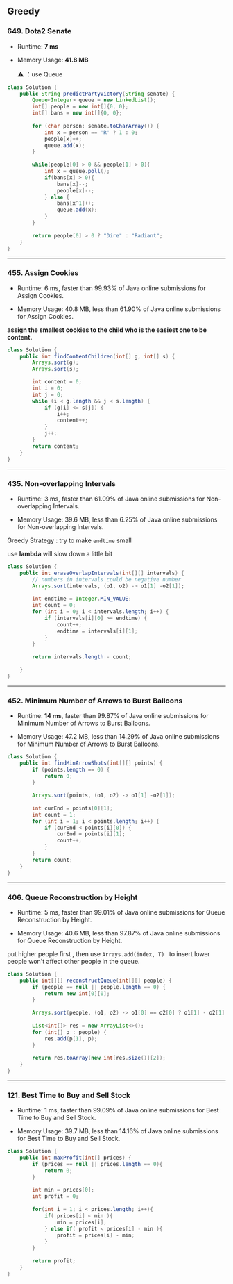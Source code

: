 ## Greedy



### 649. Dota2 Senate

- Runtime: **7 ms**

- Memory Usage: **41.8 MB**

  ⚠️ ：use Queue

```java
class Solution {
    public String predictPartyVictory(String senate) {
        Queue<Integer> queue = new LinkedList();
        int[] people = new int[]{0, 0};
        int[] bans = new int[]{0, 0};
        
        for (char person: senate.toCharArray()) {
            int x = person == 'R' ? 1 : 0;
            people[x]++;
            queue.add(x);
        }
        
        while(people[0] > 0 && people[1] > 0){
            int x = queue.poll();
            if(bans[x] > 0){
                bans[x]--;
                people[x]--;
            } else {
                bans[x^1]++;
                queue.add(x);
            }
        }
        
        return people[0] > 0 ? "Dire" : "Radiant";
    }
}
```



---

### 455. Assign Cookies

- Runtime: 6 ms, faster than 99.93% of Java online submissions for Assign Cookies.

- Memory Usage: 40.8 MB, less than 61.90% of Java online submissions for Assign Cookies.

**assign the smallest cookies to the child who is the easiest one to be content.**

```java
class Solution {
    public int findContentChildren(int[] g, int[] s) {
        Arrays.sort(g);
        Arrays.sort(s);

        int content = 0;
        int i = 0;
        int j = 0;
        while (i < g.length && j < s.length) {
            if (g[i] <= s[j]) {
                i++;
                content++;
            }
            j++;
        }
        return content;
    }
}
```



---

### 435. Non-overlapping Intervals 

- Runtime: 3 ms, faster than 61.09% of Java online submissions for Non-overlapping Intervals.

- Memory Usage: 39.6 MB, less than 6.25% of Java online submissions for Non-overlapping Intervals.

Greedy Strategy : try to make `endtime` small

use **lambda** will slow down a little bit

```java
class Solution {
    public int eraseOverlapIntervals(int[][] intervals) {
        // numbers in intervals could be negative number
        Arrays.sort(intervals, (o1, o2) -> o1[1] -o2[1]);
        
        int endtime = Integer.MIN_VALUE;
        int count = 0;
        for (int i = 0; i < intervals.length; i++) {
            if (intervals[i][0] >= endtime) {
                count++;
                endtime = intervals[i][1];
            }
        }
        
        return intervals.length - count;
            
    }
}
```



---

### 452. Minimum Number of Arrows to Burst Balloons

- Runtime: **14 ms**, faster than 99.87% of Java online submissions for Minimum Number of Arrows to Burst Balloons.

- Memory Usage: 47.2 MB, less than 14.29% of Java online submissions for Minimum Number of Arrows to Burst Balloons.

```java
class Solution {
    public int findMinArrowShots(int[][] points) {
        if (points.length == 0) {
            return 0;
        }
        
        Arrays.sort(points, (o1, o2) -> o1[1] -o2[1]);
        
        int curEnd = points[0][1];
        int count = 1;
        for (int i = 1; i < points.length; i++) {
            if (curEnd < points[i][0]) {
                curEnd = points[i][1];
                count++;
            }
        }
        return count;
    }
}
```



---

### 406. Queue Reconstruction by Height

- Runtime: 5 ms, faster than 99.01% of Java online submissions for Queue Reconstruction by Height.

- Memory Usage: 40.6 MB, less than 97.87% of Java online submissions for Queue Reconstruction by Height.

put higher people first , then use `Arrays.add(index, T) ` to insert lower people won't affect other people in the queue.

```java
class Solution {
    public int[][] reconstructQueue(int[][] people) {
        if (people == null || people.length == 0) {
            return new int[0][0];
        }
        
        Arrays.sort(people, (o1, o2) -> o1[0] == o2[0] ? o1[1] - o2[1] : o2[0] - o1[0]);
        
        List<int[]> res = new ArrayList<>();
        for (int[] p : people) {
            res.add(p[1], p);
        }
        
        return res.toArray(new int[res.size()][2]);
    }
}
```



---

### 121. Best Time to Buy and Sell Stock

- Runtime: 1 ms, faster than 99.09% of Java online submissions for Best Time to Buy and Sell Stock.

- Memory Usage: 39.7 MB, less than 14.16% of Java online submissions for Best Time to Buy and Sell Stock.

```java
class Solution {
    public int maxProfit(int[] prices) {
        if (prices == null || prices.length == 0){
            return 0;
        }
        
        int min = prices[0];
        int profit = 0;
        
        for(int i = 1; i < prices.length; i++){
            if( prices[i] < min ){
                min = prices[i];
            } else if( profit < prices[i] - min ){
                profit = prices[i] - min;
            }
        }
        
        return profit;
    }
}
```

